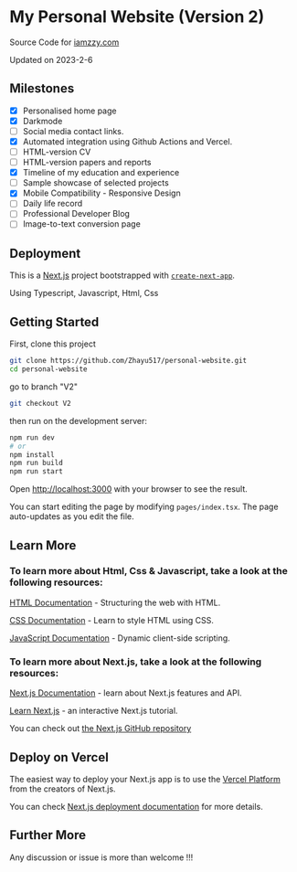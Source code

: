 # My Personal Website (Version 2)

Source Code for [iamzzy.com](https://iamzzy.com)

Updated on 2023-2-6

## Milestones

- [x] Personalised home page
- [x] Darkmode
- [ ] Social media contact links.
- [x] Automated integration using Github Actions and Vercel.
- [ ] HTML-version CV
- [ ] HTML-version papers and reports
- [x] Timeline of my education and experience
- [ ] Sample showcase of selected projects
- [x] Mobile Compatibility - Responsive Design 
- [ ] Daily life record
- [ ] Professional Developer Blog
- [ ] Image-to-text conversion page

## Deployment

This is a [Next.js](https://nextjs.org/) project bootstrapped with [`create-next-app`](https://github.com/vercel/next.js/tree/canary/packages/create-next-app).

Using Typescript, Javascript, Html, Css

## Getting Started

First, clone this project

```bash
git clone https://github.com/Zhayu517/personal-website.git
cd personal-website
```

go to branch "V2"

```bash
git checkout V2
```

then run on the development server:

```bash
npm run dev
# or
npm install
npm run build
npm run start
```

Open [http://localhost:3000](http://localhost:3000) with your browser to see the result.

You can start editing the page by modifying `pages/index.tsx`. The page auto-updates as you edit the file.

## Learn More

### To learn more about Html, Css & Javascript, take a look at the following resources:

  [HTML Documentation](https://developer.mozilla.org/en-US/docs/Learn/HTML) - Structuring the web with HTML.

  [CSS Documentation](https://developer.mozilla.org/en-US/docs/Learn/CSS) - Learn to style HTML using CSS.

  [JavaScript Documentation](https://developer.mozilla.org/en-US/docs/Learn/JavaScript) - Dynamic client-side scripting.

### To learn more about Next.js, take a look at the following resources:

  [Next.js Documentation](https://nextjs.org/docs) - learn about Next.js features and API.

  [Learn Next.js](https://nextjs.org/learn) - an interactive Next.js tutorial.

You can check out [the Next.js GitHub repository](https://github.com/vercel/next.js/)

## Deploy on Vercel

The easiest way to deploy your Next.js app is to use the [Vercel Platform](https://vercel.com/new?utm_medium=default-template&filter=next.js&utm_source=create-next-app&utm_campaign=create-next-app-readme) from the creators of Next.js.

You can check [Next.js deployment documentation](https://nextjs.org/docs/deployment) for more details.

## Further More

Any discussion or issue is more than welcome !!!

